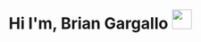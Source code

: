 <h1 align="center">Hi I'm, Brian Gargallo <img src="https://media.giphy.com/media/hvRJCLFzcasrR4ia7z/giphy.gif" width="35"></h1>



<br>

